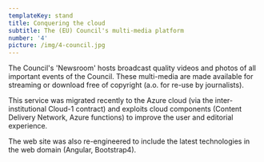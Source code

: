 ```yaml
---
templateKey: stand
title: Conquering the cloud
subtitle: The (EU) Council's multi-media platform
number: '4'
picture: /img/4-council.jpg
---
```

The Council's 'Newsroom' hosts broadcast quality videos and photos of all important events of the Council. These multi-media are made available for streaming or download free of copyright (a.o. for re-use by journalists).

This service was migrated recently to the Azure cloud (via the inter-institutional Cloud-1 contract) and exploits cloud components (Content Delivery Network, Azure functions) to improve the user and editorial experience.

The web site was also re-engineered to include the latest technologies in the web domain (Angular, Bootstrap4).
